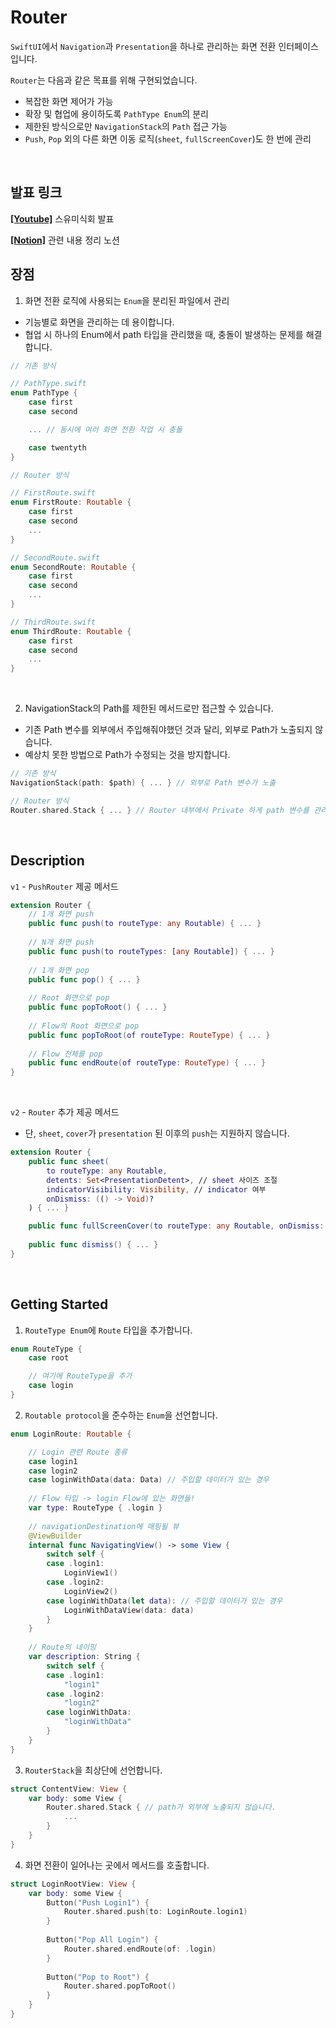 # Router
`SwiftUI`에서 `Navigation`과 `Presentation`을 하나로 관리하는 화면 전환 인터페이스입니다.

`Router`는 다음과 같은 목표를 위해 구현되었습니다.
- 복잡한 화면 제어가 가능
- 확장 및 협업에 용이하도록 `PathType Enum`의 분리
- 제한된 방식으로만 `NavigationStack`의 `Path` 접근 가능
- `Push`, `Pop` 외의 다른 화면 이동 로직(`sheet`, `fullScreenCover`)도 한 번에 관리

<br/>

## 발표 링크
[**[Youtube]**](https://www.youtube.com/watch?v=V-i57BnmOFI) 
스유미식회 발표

[**[Notion]**](https://kiwi-river-cf1.notion.site/Router-b1b5aded3e004f28ab48c5c587aebf7f?pvs=4) 관련 내용 정리 노션

## 장점
1. 화면 전환 로직에 사용되는 `Enum`을 분리된 파일에서 관리

- 기능별로 화면을 관리하는 데 용이합니다.
- 협업 시 하나의 Enum에서 path 타입을 관리했을 때, 충돌이 발생하는 문제를 해결합니다.

```swift
// 기존 방식

// PathType.swift
enum PathType {
    case first
    case second

    ... // 동시에 여러 화면 전환 작업 시 충돌

    case twentyth
}

// Router 방식

// FirstRoute.swift
enum FirstRoute: Routable {
    case first
    case second
    ...
}

// SecondRoute.swift
enum SecondRoute: Routable {
    case first
    case second
    ...
}

// ThirdRoute.swift
enum ThirdRoute: Routable {
    case first
    case second
    ...
}
```

<br/>

2. NavigationStack의 Path를 제한된 메서드로만 접근할 수 있습니다.
- 기존 Path 변수를 외부에서 주입해줘야했던 것과 달리, 외부로 Path가 노출되지 않습니다.
- 예상치 못한 방법으로 Path가 수정되는 것을 방지합니다.
```swift
// 기존 방식
NavigationStack(path: $path) { ... } // 외부로 Path 변수가 노출

// Router 방식
Router.shared.Stack { ... } // Router 내부에서 Private 하게 path 변수를 관리합니다.
```

<br/>

## Description
`v1` - `PushRouter` 제공 메서드
```swift
extension Router {
    // 1개 화면 push
    public func push(to routeType: any Routable) { ... }
    
    // N개 화면 push
    public func push(to routeTypes: [any Routable]) { ... }
    
    // 1개 화면 pop
    public func pop() { ... }
    
    // Root 화면으로 pop
    public func popToRoot() { ... }
    
    // Flow의 Root 화면으로 pop
    public func popToRoot(of routeType: RouteType) { ... }
    
    // Flow 전체를 pop
    public func endRoute(of routeType: RouteType) { ... }
}
```

<br/>

`v2` - `Router` 추가 제공 메서드
- 단, `sheet`, `cover`가 `presentation` 된 이후의 `push`는 지원하지 않습니다.
```swift
extension Router {
    public func sheet(
        to routeType: any Routable,
        detents: Set<PresentationDetent>, // sheet 사이즈 조절
        indicatorVisibility: Visibility, // indicator 여부
        onDismiss: (() -> Void)?
    ) { ... }

    public func fullScreenCover(to routeType: any Routable, onDismiss: (() -> Void)?) { ... }
    
    public func dismiss() { ... }
}
```
<br/>


## Getting Started
1. `RouteType Enum`에 `Route` 타입을 추가합니다.
```swift
enum RouteType {
    case root

    // 여기에 RouteType을 추가
    case login
}
```

2. `Routable protocol`을 준수하는 `Enum`을 선언합니다.
```swift
enum LoginRoute: Routable {

    // Login 관련 Route 종류
    case login1
    case login2
    case loginWithData(data: Data) // 주입할 데이터가 있는 경우
    
    // Flow 타입 -> login Flow에 있는 화면들!
    var type: RouteType { .login }
    
    // navigationDestination에 매핑될 뷰
    @ViewBuilder
    internal func NavigatingView() -> some View {
        switch self {
        case .login1:
            LoginView1()
        case .login2:
            LoginView2()
        case loginWithData(let data): // 주입할 데이터가 있는 경우
            LoginWithDataView(data: data)
        }
    }
    
    // Route의 네이밍
    var description: String {
        switch self {
        case .login1:
            "login1"
        case .login2:
            "login2"
        case loginWithData:
            "loginWithData"
        }
    }
}
```

3. `RouterStack`을 최상단에 선언합니다.
```swift
struct ContentView: View {
    var body: some View {
        Router.shared.Stack { // path가 외부에 노출되지 않습니다.
            ...
        }
    }
}
```

4. 화면 전환이 일어나는 곳에서 메서드를 호출합니다.
```swift
struct LoginRootView: View {
    var body: some View {
        Button("Push Login1") {
            Router.shared.push(to: LoginRoute.login1)
        }
        
        Button("Pop All Login") {
            Router.shared.endRoute(of: .login)
        }
        
        Button("Pop to Root") {
            Router.shared.popToRoot()
        }
    }
}
```
